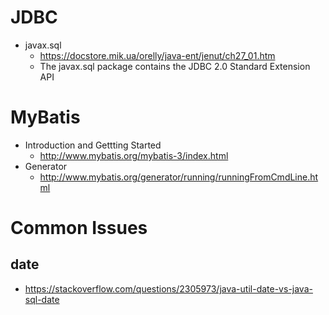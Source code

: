 # JDBC
* javax.sql
  * https://docstore.mik.ua/orelly/java-ent/jenut/ch27_01.htm
  * The javax.sql package contains the JDBC 2.0 Standard Extension API
  
# MyBatis
* Introduction and Gettting Started
  * http://www.mybatis.org/mybatis-3/index.html
* Generator
  * http://www.mybatis.org/generator/running/runningFromCmdLine.html

# Common Issues
## date
* https://stackoverflow.com/questions/2305973/java-util-date-vs-java-sql-date
